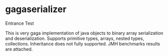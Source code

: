 # gagaserializer
Entrance Test

This is very gaga implementation of java objects to binary array serialization and deserialization. 
Supports primitive types, arrays, nested types, collections. Inheritance does not fully supported. JMH benchmarks results are attached.
